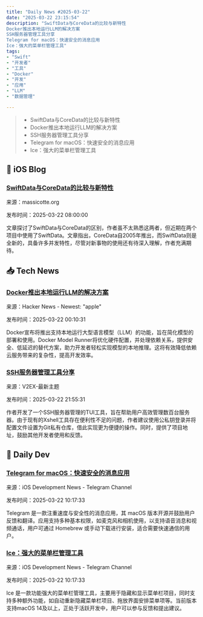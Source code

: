 ```yaml
---
title: "Daily News #2025-03-22"
date: "2025-03-22 23:15:54"
description: "SwiftData与CoreData的比较与新特性
Docker推出本地运行LLM的解决方案
SSH服务器管理工具分享
Telegram for macOS：快速安全的消息应用
Ice：强大的菜单栏管理工具"
tags: 
- "Swift"
- "开发者"
- "工具"
- "Docker"
- "开发"
- "应用"
- "LLM"
- "数据管理"

---
```


> - SwiftData与CoreData的比较与新特性
> - Docker推出本地运行LLM的解决方案
> - SSH服务器管理工具分享
> - Telegram for macOS：快速安全的消息应用
> - Ice：强大的菜单栏管理工具

## 🍎 iOS Blog

### [SwiftData与CoreData的比较与新特性](https://www.massicotte.org/model-actor)

来源：massicotte.org

发布时间：2025-03-22 08:00:00

文章探讨了SwiftData与CoreData的区别，作者虽不太熟悉这两者，但近期在两个项目中使用了SwiftData。文章指出，CoreData自2005年推出，而SwiftData则是全新的，具备许多并发特性，尽管对新事物的使用还有待深入理解，作者充满期待。

## 📥 Tech News

### [Docker推出本地运行LLM的解决方案](https://www.docker.com/llm/)

来源：Hacker News - Newest: "apple"

发布时间：2025-03-22 00:10:31

Docker宣布将推出支持本地运行大型语言模型（LLM）的功能，旨在简化模型的部署和使用。Docker Model Runner将优化硬件配置，并处理依赖关系，提供安全、低延迟的替代方案，助力开发者轻松实现模型的本地推理。这将有效降低依赖云服务带来的复杂性，提高开发效率。

### [SSH服务器管理工具分享](https://www.v2ex.com/t/1120365)

来源：V2EX-最新主题

发布时间：2025-03-22 21:55:31

作者开发了一个SSH服务器管理的TUI工具，旨在帮助用户高效管理数百台服务器。由于现有的Xshell工具存在便利性不足的问题，作者建议使用公私钥登录并将配置文件设置为Git私有仓库，借此实现更为便捷的操作。同时，提供了项目地址，鼓励其他开发者使用和反馈。

## 💾 Daily Dev

### [Telegram for macOS：快速安全的消息应用](https://github.com/overtake/TelegramSwift)

来源：iOS Development News - Telegram Channel

发布时间：2025-03-22 10:17:33

Telegram 是一款注重速度与安全性的消息应用，其 macOS 版本开源并鼓励用户反馈和翻译。应用支持多种基本权限，如麦克风和相机使用，以支持语音消息和视频通话，用户可通过 Homebrew 或手动下载进行安装，适合需要快速通信的用户。

### [Ice：强大的菜单栏管理工具](https://github.com/jordanbaird/Ice)

来源：iOS Development News - Telegram Channel

发布时间：2025-03-22 10:17:33

Ice 是一款功能强大的菜单栏管理工具，主要用于隐藏和显示菜单栏项目，同时支持多种额外功能，如自动重新隐藏菜单栏项目、拖放界面安排菜单项等。当前版本支持macOS 14及以上，正处于活跃开发中，用户可以参与反馈和提出建议。
